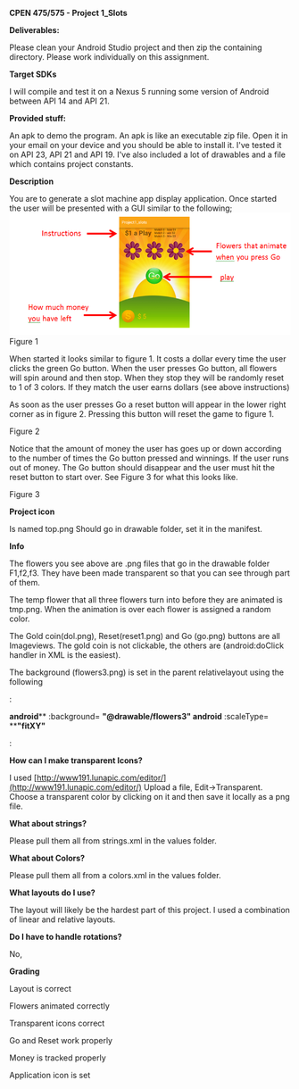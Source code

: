 **CPEN 475/575  - Project 1\_Slots**

**Deliverables:**

Please clean your Android Studio project and then zip the containing directory.  Please work individually on this assignment.

**Target SDKs**

I will compile and test it on a Nexus 5 running some version of Android between API 14 and API 21.

**Provided stuff:**

An apk to demo the program.  An apk is like an executable zip file.  Open it in your email on your device and you should be able to install it.  I&#39;ve tested it on API 23, API 21 and API 19.   I&#39;ve also included a lot of drawables and a file which contains project constants.

**Description**

You are to generate a slot machine app display application.  Once started the user will be presented with a GUI similar to the following;
![Alt text](fig1.png?raw=true "Figure 1")
Figure 1

When started it looks similar to figure 1.  It costs a dollar every time the user clicks the green Go button. When the user presses Go button, all flowers will spin around and then stop. When they stop they will be randomly reset to 1 of 3 colors.  If they match the user earns dollars (see above instructions)

As soon as the user presses Go a reset button will appear in the lower right corner as in figure 2. Pressing this button will reset the game to figure 1.



Figure 2

Notice that the amount of money the user has goes up or down according to the number of times the Go button pressed and winnings.  If the user runs out of money.  The Go button should disappear and the user must hit the reset button to start over.  See Figure 3 for what this looks like.

Figure 3



**Project icon**

Is named top.png Should go in drawable folder, set it in the manifest.

**Info**

The flowers you see above are .png files that go in the drawable folder F1,f2,f3.  They have been made transparent so that you can see through part of them.

The temp flower that all three flowers turn into before they are animated is tmp.png.   When the animation is over each flower is assigned a random color.

The Gold coin(dol.png), Reset(reset1.png) and Go (go.png) buttons are all Imageviews.  The gold coin is not clickable, the others are (android:doClick handler in XML is the easiest).

The background (flowers3.png)  is set in the parent relativelayout using the following

:

**android**** :background= ****&quot;@drawable/flowers3&quot;**
**android**** :scaleType= ****&quot;fitXY&quot;**

:



**How can I make transparent Icons?**

I used [http://www191.lunapic.com/editor/](http://www191.lunapic.com/editor/) Upload a file, Edit-&gt;Transparent.  Choose a transparent color by clicking on it and then save it locally as a png file.

**What about strings?**

Please pull them all from strings.xml in the values folder.

**What about Colors?**

Please pull them all from a colors.xml in the values folder.

**What layouts do I use?**

The layout will likely be the hardest part of this project.  I used a combination of linear and relative layouts.

**Do I have to handle rotations?**

No,

**Grading**

Layout is correct

Flowers animated correctly

Transparent icons correct

Go and Reset work properly

Money is tracked properly

Application icon is set
